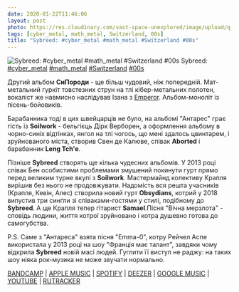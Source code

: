```yaml
---
date: 2020-01-22T11:46:06
layout: post
photo: https://res.cloudinary.com/vast-space-unexplored/image/upload/q_auto,dpr_auto,w_auto/photos/photo_858_22-01-2020_11-46-06.jpg
tags: [cyber_metal, math_metal, Switzerland, 00s]
title: "Sybreed: #cyber_metal #math_metal #Switzerland #00s"
---
```

![Sybreed: #cyber_metal #math_metal #Switzerland #00s](https://res.cloudinary.com/vast-space-unexplored/image/upload/q_auto,dpr_auto,w_auto/photos/photo_858_22-01-2020_11-46-06.jpg)
Sybreed: [#cyber_metal](/tags/#cyber_metal) [#math_metal](/tags/#math_metal) [#Switzerland](/tags/#Switzerland) [#00s](/tags/#00s)

Другий альбом **СиПороди** - ще більш чудовий, ніж попередній. Мат-метальний гуркіт товстезних струн на тлі кібер-метальних полотен, вокаліст же навмисно наслідував Ізана з [Emperor](/2019-10-02-emperor--black-metal-symphonic-black-metal-norway). Альбом-моноліт із пісень-бойовиків.

Барабанника тоді в цих швейцарців не було, на альбомі &quot;Антарес&quot; грає гість із **Soilwork** - бельгієць Дірк Верборен, а оформлення альбому в чорно-синіх відтінках, янгол на тлі чогось, що мені здалось цвинтарем, і зруйнованого міста, створив Свен де Калюве, співак **Aborted** і барабанник **Leng Tch&#39;e**.

Пізніше **Sybreed** створять ще кілька чудесних альбомів. У 2013 році співак Бен особистими проблемами змушений покинути гурт прямо перед великим турне вкупі з **Soilwork**. Мастермайнд колективу Крапля вирішив без нього не продовжувати. Надомість вся решта учасників (Крапля, Кевін, Алес) створила новий гурт **Obsydians**, котрий у 2018 випустив три синґли зі співаками-гостями у стилі, подібному до **Sybreed**. А ще Крапля тепер гітарист **Samael**.Пісня &quot;Вічна мерзлота&quot; - сповідь людини, життя котрої зруйновано і котра душевно готова до самогубства.

P.S. Саме з &quot;Антареса&quot; взята пісня &quot;Emma-0&quot;, котру Рейчел Аспе використала у 2013 році на шоу &quot;Франція має талант&quot;, завдяки чому відкрила **Sybreed** новій масі людей. Гуглити її виступ не раджу: на таких шоу ніяка рок-музика не може звучати нормально.

[BANDCAMP](https://listenable-records.bandcamp.com/album/antares) \| [APPLE MUSIC](https://music.apple.com/ru/album/antares/269013928?l=uk) \| [SPOTIFY](https://open.spotify.com/album/6f7Bd3RODY81eQfQIrGTk7) \| [DEEZER](https://www.deezer.com/album/48908?utm_source=deezer&amp;utm_content=album-48908&amp;utm_term=1601611822_1579685959&amp;utm_medium=web) \| [GOOGLE MUSIC](https://play.google.com/music/m/Bj5lg4kgtfxasbioqj2gmbkltri?t=Antares_-_Sybreed) \| [YOUTUBE](https://www.youtube.com/playlist?list=PLF7E597290EBE078C) \| [RUTRACKER](https://rutracker.org/forum/viewtopic.php?t=4176155)